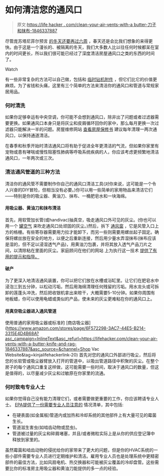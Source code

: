 # 如何清洁您的通风口

> 原文:[https://life hacker . com/clean-your-air-vents-with-a butter-刀子和抹布-1846337887](https://lifehacker.com/clean-your-air-vents-with-a-butter-knife-and-rag-1846337887)

尽管庞苏塔尼菲尔预言 [的冬天还要再过六周](https://www.groundhog.org/) ，春天还是会比我们想象的来得更快。由于这是一个漫长的、被隔离的冬天，我们大多数人比以往任何时候都呆在室内的时间更长，所以我们很可能已经过了深度清洁房屋通风口之类的东西的时间了。

Watch

有一些非常复杂的方法可以自己做，包括和 [临时钻机附件](https://www.youtube.com/watch?v=Wu5Vemir_h4) ，但它们比它的价值更麻烦。为了省钱和头痛，这里有三个简单的方法来清洁你的通风口和管道与常规家居用品。

### 何时清洗

如果你足够幸运有中央空调，你可能不会想到通风口，除非出了问题或者过滤器需要更换。如果通风口本身只是将灰尘和皮屑循环回你的家中，那么每月更换一次过滤器只能解决一半的问题。房屋维修网站 [查看房屋保修书](https://blog.reviewhomewarranties.com/how-to-clean-homes-air-ducts/) 建议每年清理一两次通风口，以保持通道清洁。

在春季和秋季开始时清洁通风口将有助于促进全年更清洁的气流，但如果你家里有宠物或患有哮喘或慢性阻塞性肺病等呼吸系统疾病的人，你应该考虑更频繁地清洁通风口，一年两次或三次。

### 清洁通风管道的三种方法

清洁你的通风管不需要制作你自己的通风口清洁工具(对你来说，这可能是一个令人兴奋的DIY冒险，但相当没有必要。)你可以用一些简单的家用物品来清洁它们——特别是你的吸尘器、黄油刀、抹布、一桶肥皂水和一块海绵。

#### 用吸尘器、黄油刀和抹布清洁

首先，用软管加长管(或handivac)抽真空，吸走通风口外可见的灰尘。(你也可以用一个 [罐空气](https://www.staples.com/Dust-Off-Duster-3-5oz-Single/product_633699?ci_src=17588969&ci_sku=633699&KPID=633699&cid=PS:GS:SBD:PLA:Paper&gclid=Cj0KCQiA7NKBBhDBARIsAHbXCB4Cv43Gg1XaFJNxrA8sv8uH9ngItgdVxwWkVB58Ws-wZqyQwhVlUTgaAkgqEALw_wcB) 来吹走通风口处顽固的灰尘。)然后，拆下 [通风窗](https://www.google.com/search?q=vent+register&source=lnms&tbm=isch&sa=X&ved=2ahUKEwjVgsTC0YDvAhVPTt8KHTxGAzoQ_AUoAnoECAUQBA&biw=1240&bih=740#imgrc=FLgym8GGRrqgHM) ，它是风管入口上方的格栅。有些寄存器需要用力拉才能卸下，而另一些则需要用螺丝起子固定。确保将螺丝放在安全的地方，以便之后重新连接，然后用少量水弄湿抹布(抹布应该是湿的，但不足以浸湿透气产品)，用黄油刀包裹，并将其放入透气产品刀片之间，以清除粘在里面的灰尘。家庭顾问在他们的网站 上为执行这一技术 [提供了有用的提示和指导。](https://www.homeadvisor.com/r/vent-and-duct-cleaning/)

#### 破产

为了更深入地清洁通风装置，你可以把它们放在水槽或浴缸里。让它们在肥皂水中浸泡三到五分钟，以松动污垢，然后用海绵清理任何残留的污垢。用水龙头或可拆卸的莲蓬头冲洗，然后把收银机拿出来晾干，大概需要5-10分钟。如果你周围有地板蜡，你可以使用龟蜡或类似的产品，使未来的灰尘更难粘在你的通风口上。

#### 用真空吸尘器进入通风管道

使用普通的家用吸尘器或标准的 [商店吸尘器](https://www.amazon.com/stores/page/6F572298-3AC7-44E5-B214-3315E4D4B68A?asc_campaign=InlineText&asc_refurl=https://lifehacker.com/clean-your-air-vents-with-a-butter-knife-and-rag-1846337887&asc_source=&channel=Shop Vac Website&tag=kinjalifehackerlink-20) 首先对您的通风口外部进行吸尘，然后将您的长软管或吸尘器臂放入打开的管道中，以吸出管道路径中积聚的灰尘。在整个房子的每个通风口重复这样做，这可能需要一些时间，取决于通风口的数量，但这是值得的，以尽量减少灰尘和过敏原在你家里的流通。

### 何时致电专业人士

如果你觉得自己没有能力清理它们，或者需要做更重要的工作，你应该聘请专业人士。 [EPA提供了一份需要专业人员注意的](https://www.epa.gov/indoor-air-quality-iaq/should-you-have-air-ducts-your-home-cleaned#:~:text=the%20living%20space.-,It%20is%20important%20to%20keep%20in%20mind%20that%20dirty%20air,that%20are%20present%20in%20homes.&text=Some%20research%20also%20suggests%20that,of%20heating%20and%20cooling%20systems.) 情况清单，其中包括:

*   在硬表面(如金属板)管道内或加热和冷却系统的其他部件上有大量可见的霉菌生长。
*   管道滋生害虫(如啮齿动物或昆虫)。
*   管道被过量的灰尘和碎屑堵塞，并且/或者微粒实际上是从你的供应登记簿中释放到家里的。

虽然霉菌和啮齿动物的侵扰给你的家带来了更大的问题，但是你的HVAC系统的一些小部件需要专业人员进行定期维护和清洁。雇用专业人员也是处理系统中更精密部件的最佳方法，比如风扇电机、热交换器和可能被灰尘覆盖的冷却盘管。这些需要比你的标准房主用吸尘器和黄油刀能提供的多一点的经验。